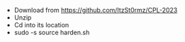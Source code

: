 - Download from https://github.com/ItzSt0rmz/CPL-2023
- Unzip
- Cd into its location 
- sudo -s source harden.sh
